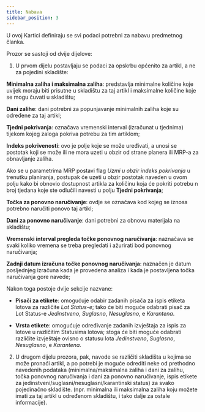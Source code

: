 ```yaml
---
title: Nabava
sidebar_position: 3
---
```


U ovoj Kartici definiraju se svi podaci potrebni za nabavu predmetnog članka.

Prozor se sastoji od dvije dijelove: 

1. U prvom dijelu postavljaju se podaci za opskrbu općenito za artikl, a ne za pojedini skladište:

**Minimalna zaliha i maksimalna zaliha**: predstavlja minimalne količine koje uvijek moraju biti prisutne u skladištu za taj artikl i maksimalne količine koje se mogu čuvati u skladištu;

**Dani zalihe**: dani potrebni za popunjavanje minimalnih zaliha koje su određene za taj artikl;

**Tjedni pokrivanja**: označava vremenski interval (izračunat u tjednima) tijekom kojeg zaloga pokriva potrebu za tim artiklom;

**Indeks pokrivenosti**: ovo je polje koje se može uređivati, a unosi se postotak koji se može ili ne mora uzeti u obzir od strane planera ili MRP-a za obnavljanje zaliha.

Ako se u parametrima MRP postavi flag *Uzmi u obzir indeks pokrivanja* u trenutku planiranja, postupak će uzeti u obzir postotak naveden u ovom polju kako bi obnovio dostupnost artikla za količinu koja će pokriti potrebu n broj tjedana koje ste odlučili navesti u polju **Tjedni pokrivanja**;

**Točka za ponovno naručivanje**: ovdje se označava kod kojeg se iznosa potrebno naručiti ponovo taj artikl;

**Dani za ponovno naručivanje**: dani potrebni za obnovu materijala na skladištu;

**Vremenski interval pregleda točke ponovnog naručivanja**: naznačava se svaki koliko vremena se treba pregledati i ažurirati bod ponovnog naručivanja;

**Zadnji datum izračuna točke ponovnog naručivanja**: naznačen je datum posljednjeg izračuna kada je provedena analiza i kada je postavljena točka naručivanja gore navede;

Nakon toga postoje dvije sekcije nazvane:

- **Pisači za etikete**: omogućuje odabir zadanih pisača za ispis etiketa lotova za različite  *Lot Status-e*; tako će biti moguće odabrati pisač za Lot Status-e *Jedinstveno*, *Suglasno*, *Nesuglasno*, e *Karantena*.

- **Vrsta etikete**: omogućuje određivanje zadanih izvještaja za ispis za lotove u različitim Statusima lotova; stoga će biti moguće odabrati različite izvještaje ovisno o statusu lota  *Jedinstveno*, *Suglasno*, *Nesuglasno*, e *Karantena*.

2. U drugom dijelu prozora, pak, navode se različiti skladišta u kojima se može pronaći artikl, a po potrebi je moguće odrediti neke od prethodno navedenih podataka (minimalna/maksimalna zaliha i dani za zalihu, točka ponovnog naručivanja i dani za ponovno naručivanje, ispis etikete za jedinstveni/suglasni/nesuglasni/karantinski status) za svako pojedinačno skladište. (npr. minimalna ili maksimalna zaliha koju možete imati za taj artikl u određenom skladištu, i tako dalje za ostale informacije).


